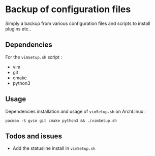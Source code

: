 Backup of configuration files
==============================

Simply a backup from various configuration files and scripts to install plugins etc..

Dependencies
------------
For the `vimSetup.sh` script :

* vim
* git
* cmake
* python3

Usage 
-----

Dependencies installation and usage of `vimSetup.sh` on ArchLinux :

    pacman -S gvim git cmake python3 && ./vimSetup.sh

Todos and issues
----------------

* Add the statusline install in `vimSetup.sh`
